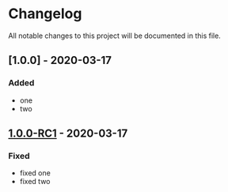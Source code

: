 # Changelog

All notable changes to this project will be documented in this file.

## [1.0.0] - 2020-03-17

### Added
- one
- two

## [1.0.0-RC1](https://scm-manager.org) - 2020-03-17

### Fixed
- fixed one
- fixed two

